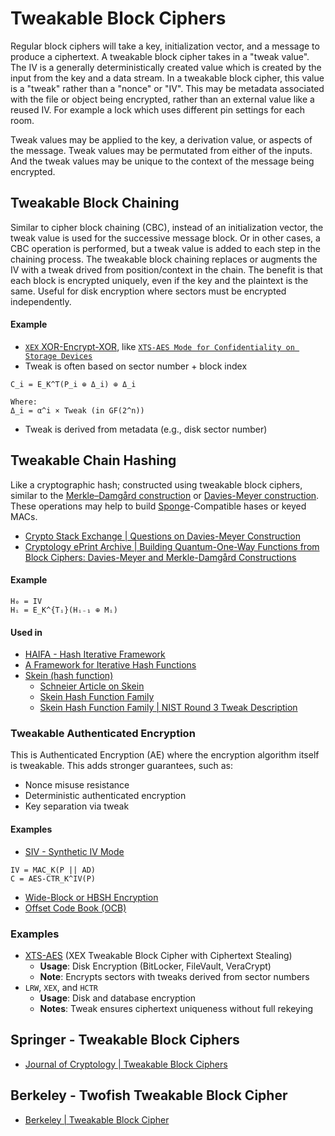 # Tweakable Block Ciphers
Regular block ciphers will take a key, initialization vector, and a message to produce a ciphertext. A tweakable block cipher takes in a "tweak value". The IV is a generally deterministically created value which is created by the input from the key and a data stream. In a tweakable block cipher, this value is a "tweak" rather than a "nonce" or "IV". This may be metadata associated with the file or object being encrypted, rather than an external value like a reused IV. For example a lock which uses different pin settings for each room.

Tweak values may be applied to the key, a derivation value, or aspects of the message. Tweak values may be permutated from either of the inputs. And the tweak values may be unique to the context of the message being encrypted.

## Tweakable Block Chaining
Similar to cipher block chaining (CBC), instead of an initialization vector, the tweak value is used for the successive message block. Or in other cases, a CBC operation is performed, but a tweak value is added to each step in the chaining process. The tweakable block chaining replaces or augments the IV with a tweak drived from position/context in the chain. The benefit is that each block is encrypted uniquely, even if the key and the plaintext is the same. Useful for disk encryption where sectors must be encrypted independently.

#### Example
- [`XEX` XOR-Encrypt-XOR](https://en.wikipedia.org/wiki/Xor%E2%80%93encrypt%E2%80%93xor), like [`XTS-AES Mode for Confidentiality on Storage Devices`](https://nvlpubs.nist.gov/nistpubs/legacy/sp/nistspecialpublication800-38e.pdf)
- Tweak is often based on sector number + block index
```
C_i = E_K^T(P_i ⊕ Δ_i) ⊕ Δ_i

Where:
Δ_i = α^i × Tweak (in GF(2^n))
```
- Tweak is derived from metadata (e.g., disk sector number)

## Tweakable Chain Hashing
Like a cryptographic hash; constructed using tweakable block ciphers, similar to the [Merkle–Damgård construction](https://en.wikipedia.org/wiki/Merkle%E2%80%93Damg%C3%A5rd_construction) or [Davies-Meyer construction](https://en.wikipedia.org/wiki/One-way_compression_function#Davies%E2%80%93Meyer). These operations may help to build [Sponge](https://en.wikipedia.org/wiki/Sponge_function)-Compatible hases or keyed MACs.

- [Crypto Stack Exchange | Questions on Davies-Meyer Construction](https://crypto.stackexchange.com/questions/98159/davies-meyer-block-cipher-and-iv)
- [Cryptology ePrint Archive | Building Quantum-One-Way Functions from Block Ciphers: Davies-Meyer and Merkle-Damgård Constructions](https://eprint.iacr.org/2018/841)

#### Example
```
H₀ = IV
Hᵢ = E_K^{Tᵢ}(Hᵢ₋₁ ⊕ Mᵢ)
```

#### Used in
- [HAIFA - Hash Iterative Framework](https://en.wikipedia.org/wiki/HAIFA_construction)
- [A Framework for Iterative Hash Functions](https://eprint.iacr.org/2007/278)
- [Skein (hash function)](https://en.wikipedia.org/wiki/Skein_(hash_function))
    - [Schneier Article on Skein](https://www.schneier.com/academic/skein/)
    - [Skein Hash Function Family](https://www.schneier.com/wp-content/uploads/2015/01/skein.pdf)
    - [Skein Hash Function Family | NIST Round 3 Tweak Description](https://www.schneier.com/wp-content/uploads/2015/01/skein-1.3-modifications.pdf)

### Tweakable Authenticated Encryption
This is Authenticated Encryption (AE) where the encryption algorithm itself is tweakable. This adds stronger guarantees, such as:
- Nonce misuse resistance
- Deterministic authenticated encryption
- Key separation via tweak

#### Examples
- [SIV - Synthetic IV Mode](../Authenticated%20Modes/SIV_Synthetic-Initialization-Vector.md)
```
IV = MAC_K(P || AD)
C = AES-CTR_K^IV(P)
```

- [Wide-Block or HBSH Encryption](../Other%20Modes/Wide-Block%20Encryption.md)
- [Offset Code Book (OCB)](../Authenticated%20Modes/OCB_Offset-Codebook-Mode.md)

### Examples
- [XTS-AES](https://nvlpubs.nist.gov/nistpubs/legacy/sp/nistspecialpublication800-38e.pdf) (XEX Tweakable Block Cipher with Ciphertext Stealing)
    - **Usage**: Disk Encryption (BitLocker, FileVault, VeraCrypt)
    - **Note**: Encrypts sectors with tweaks derived from sector numbers
- `LRW`, `XEX`, and `HCTR`
    - **Usage**: Disk and database encryption
    - **Notes**: Tweak ensures ciphertext uniqueness without full rekeying

## Springer - Tweakable Block Ciphers
- [Journal of Cryptology | Tweakable Block Ciphers](https://link.springer.com/content/pdf/10.1007/s00145-010-9073-y.pdf)

## Berkeley - Twofish Tweakable Block Cipher
- [Berkeley | Tweakable Block Cipher](https://people.eecs.berkeley.edu/~daw/papers/tweak-crypto02.pdf)